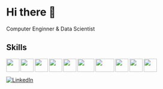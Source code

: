 # Hi there 👋

Computer Enginner & Data Scientist

<!--
I'm a skilled and passionate Data Scientist and Full Stack Developer with expertise in Python, SQL, machine learning, and web development. I have a strong background in data analysis, statistics, and mathematics, along with hands-on experience in building predictive models, recommendation systems, and time series analysis. My goal is to leverage data-driven insights and innovative technologies to solve complex business challenges and drive impactful results.
-->

<!--
[![LinkedIn](https://img.shields.io/badge/LinkedIn-Pastorio-blue.svg)](https://www.linkedin.com/in/jo%C3%A3o-past%C3%B3rio-90336414b/)
-->

## Skills

<div style="display: inline_block">
  <img src="https://cdn.icon-icons.com/icons2/1508/PNG/512/python_104451.png" width="35" height="35" align=left>
  <img src="https://cdn.icon-icons.com/icons2/2415/PNG/512/c_original_logo_icon_146611.png" width="35" height="35" align=left>
  <img src="https://cdn-icons-png.flaticon.com/512/6132/6132222.png" width="35" height="35" align=left>
  <img src="https://img.icons8.com/?size=512&id=qGUfLiYi1bRN&format=png" width="35" height="35" align=left>
  <img src="https://upload.wikimedia.org/wikipedia/commons/thumb/2/2d/Tensorflow_logo.svg/1200px-Tensorflow_logo.svg.png" width="35" height="35" align=left>
  <img src="https://www.gend.co/hs-fs/hubfs/gcp-logo-cloud.png?width=730&name=gcp-logo-cloud.png" width="45" height="35" align=left>
  <img src="https://www.cilans.net/wp-content/uploads/2019/09/scikit-learn-logo-notext-1.png" width="50" height="35" align=left>
  <img src="https://upload.wikimedia.org/wikipedia/commons/thumb/2/22/Pandas_mark.svg/274px-Pandas_mark.svg.png" width="35" height="35" align=left>
  <img src="https://img.stackshare.io/service/5601/keras.png" width="35" height="35" align=left>
<!--   <img src="https://mlflow.org/images/MLflow-logo-final-white-TM.png" width="90" height="35" align=left> -->
<!--   <img src="https://www.kubeflow.org/docs/images/logos/Jupyter.png" width="35" height="35" align=left>
  <img src="https://api.mogenius.com/file/id/f7382e8b-be9a-4b6e-be70-cba7c3c664f2" width="35" height="35" align=left> -->
  <img src="https://camo.githubusercontent.com/ecd189c1ed479cdd4da14453dafc0d9a45007db42e59c68f6c2afb3e5ac7c631/68747470733a2f2f656d2d636f6e74656e742e7a6f626a2e6e65742f7468756d62732f3136302f6170706c652f3238352f706172726f745f31663939632e706e67" width="35" height="35" align=left>
  
</div>
<br><br>

<!--## Stats-->

<!--
<div style="display: inline_block"><br>
  <a href="https://github.com/Pastorio">
  <img height="150em" src="https://github-readme-stats.vercel.app/api?username=Pastorio&theme=radical&show_icons=true"/>
  <img height="150em" src="https://github-readme-stats.vercel.app/api/top-langs/?username=Pastorio&layout=compact&langs_count=8&theme=radical"/>
</div>
<br>
-->

<!--<div>
  <p align=center>
    <img src="http://github-readme-streak-stats.herokuapp.com?user=Pastorio&theme=jolly&hide_border=true&date_format=M%20j%5B%2C%20Y%5D">
  </p>
</div>-->

    
[![LinkedIn](https://img.shields.io/badge/LinkedIn-Pastorio-blue.svg)](https://www.linkedin.com/in/jo%C3%A3o-past%C3%B3rio-90336414b/)

<!--
**Pastorio/Pastorio** is a ✨ _special_ ✨ repository because its `README.md` (this file) appears on your GitHub profile.

Here are some ideas to get you started:

- 🔭 I’m currently working on ...
- 🌱 I’m currently learning ...
- 👯 I’m looking to collaborate on ...
- 🤔 I’m looking for help with ...
- 💬 Ask me about ...
- 📫 How to reach me: ...
- 😄 Pronouns: ...
- ⚡ Fun fact: ...
-->
